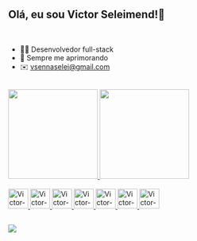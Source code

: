 ## Olá, eu sou Victor Seleimend!👋

<br />

- 🧑‍💻 Desenvolvedor full-stack
- 📖 Sempre me aprimorando
- ✉️ vsennaselei@gmail.com

<br />
<div>
  <a href="https://github.com/vselei">
  <img height="180em" src="https://github-readme-stats.vercel.app/api?username=vselei&show_icons=true&theme=dark" />
  <img height="180em" src="https://github-readme-stats.vercel.app/api/top-langs/?username=vselei&layout=compact&theme=dark" />
</div>
<br />
<div>
  <img width="40" height="40" alt="Victor-HTML" src="https://cdn.jsdelivr.net/gh/devicons/devicon/icons/html5/html5-original.svg" />     
  <img width="40" height="40" alt="Victor-CSS" src="https://cdn.jsdelivr.net/gh/devicons/devicon/icons/css3/css3-original.svg" />
  <img width="40" height="40" alt="Victor-JavaScript" src="https://cdn.jsdelivr.net/gh/devicons/devicon/icons/javascript/javascript-original.svg" />
  <img width="40" height="40" alt="Victor-React" src="https://cdn.jsdelivr.net/gh/devicons/devicon/icons/react/react-original.svg" />
  <img width="40" height="40" alt="Victor-TailwindCSS" src="https://cdn.jsdelivr.net/gh/devicons/devicon/icons/tailwindcss/tailwindcss-plain.svg" />
  <img width="40" height="40" alt="Victor-NextJS" src="https://cdn.jsdelivr.net/gh/devicons/devicon/icons/nextjs/nextjs-original.svg" />
  <img width="40" height="40" alt="Victor-NodeJS" src="https://cdn.jsdelivr.net/gh/devicons/devicon/icons/nodejs/nodejs-original.svg" /> 
</div>

##    

<div>
  <a href="mailto:vsennaselei@gmail.com">
    <img src="https://img.shields.io/badge/Gmail-D14836?style=for-the-badge&logo=gmail&logoColor=white" />
  </a>
</div>

